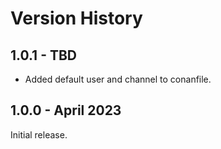 # Version History

## 1.0.1 - TBD

* Added default user and channel to conanfile.

## 1.0.0 - April 2023

Initial release.
